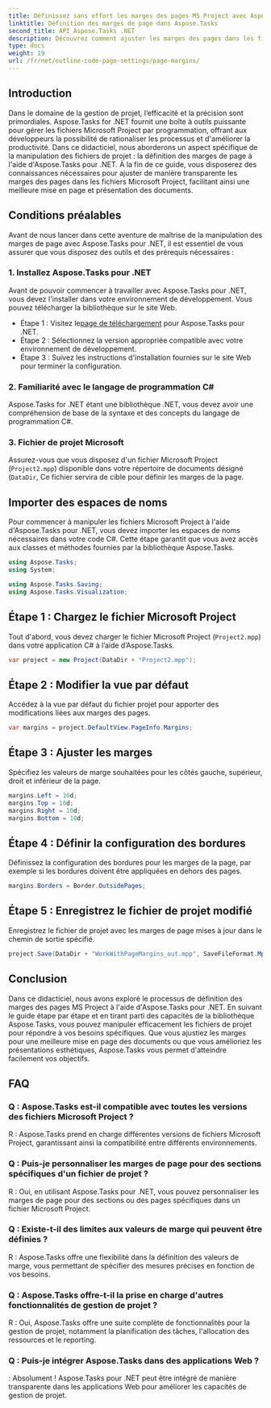 ```yaml
---
title: Définissez sans effort les marges des pages MS Project avec Aspose.Tasks
linktitle: Définition des marges de page dans Aspose.Tasks
second_title: API Aspose.Tasks .NET
description: Découvrez comment ajuster les marges des pages dans les fichiers Microsoft Project à l'aide d'Aspose.Tasks pour .NET. Améliorez facilement la mise en page et la présentation des documents.
type: docs
weight: 19
url: /fr/net/outline-code-page-settings/page-margins/
---
```

## Introduction
Dans le domaine de la gestion de projet, l’efficacité et la précision sont primordiales. Aspose.Tasks for .NET fournit une boîte à outils puissante pour gérer les fichiers Microsoft Project par programmation, offrant aux développeurs la possibilité de rationaliser les processus et d'améliorer la productivité. Dans ce didacticiel, nous aborderons un aspect spécifique de la manipulation des fichiers de projet : la définition des marges de page à l'aide d'Aspose.Tasks pour .NET. À la fin de ce guide, vous disposerez des connaissances nécessaires pour ajuster de manière transparente les marges des pages dans les fichiers Microsoft Project, facilitant ainsi une meilleure mise en page et présentation des documents.
## Conditions préalables
Avant de nous lancer dans cette aventure de maîtrise de la manipulation des marges de page avec Aspose.Tasks pour .NET, il est essentiel de vous assurer que vous disposez des outils et des prérequis nécessaires :
### 1. Installez Aspose.Tasks pour .NET
Avant de pouvoir commencer à travailler avec Aspose.Tasks pour .NET, vous devez l'installer dans votre environnement de développement. Vous pouvez télécharger la bibliothèque sur le site Web.
-  Étape 1 : Visitez le[page de téléchargement](https://releases.aspose.com/tasks/net/) pour Aspose.Tasks pour .NET.
- Étape 2 : Sélectionnez la version appropriée compatible avec votre environnement de développement.
- Étape 3 : Suivez les instructions d'installation fournies sur le site Web pour terminer la configuration.
### 2. Familiarité avec le langage de programmation C#
Aspose.Tasks for .NET étant une bibliothèque .NET, vous devez avoir une compréhension de base de la syntaxe et des concepts du langage de programmation C#.
### 3. Fichier de projet Microsoft
Assurez-vous que vous disposez d'un fichier Microsoft Project (`Project2.mpp`) disponible dans votre répertoire de documents désigné (`DataDir`, Ce fichier servira de cible pour définir les marges de la page.

## Importer des espaces de noms
Pour commencer à manipuler les fichiers Microsoft Project à l'aide d'Aspose.Tasks pour .NET, vous devez importer les espaces de noms nécessaires dans votre code C#. Cette étape garantit que vous avez accès aux classes et méthodes fournies par la bibliothèque Aspose.Tasks.

```csharp
using Aspose.Tasks;
using System;

using Aspose.Tasks.Saving;
using Aspose.Tasks.Visualization;
```
## Étape 1 : Chargez le fichier Microsoft Project
Tout d'abord, vous devez charger le fichier Microsoft Project (`Project2.mpp`) dans votre application C# à l’aide d’Aspose.Tasks.
```csharp
var project = new Project(DataDir + "Project2.mpp");
```
## Étape 2 : Modifier la vue par défaut
Accédez à la vue par défaut du fichier projet pour apporter des modifications liées aux marges des pages.
```csharp
var margins = project.DefaultView.PageInfo.Margins;
```
## Étape 3 : Ajuster les marges
Spécifiez les valeurs de marge souhaitées pour les côtés gauche, supérieur, droit et inférieur de la page.
```csharp
margins.Left = 10d;
margins.Top = 10d;
margins.Right = 10d;
margins.Bottom = 10d;
```
## Étape 4 : Définir la configuration des bordures
Définissez la configuration des bordures pour les marges de la page, par exemple si les bordures doivent être appliquées en dehors des pages.
```csharp
margins.Borders = Border.OutsidePages;
```
## Étape 5 : Enregistrez le fichier de projet modifié
Enregistrez le fichier de projet avec les marges de page mises à jour dans le chemin de sortie spécifié.
```csharp
project.Save(DataDir + "WorkWithPageMargins_out.mpp", SaveFileFormat.Mpp);
```

## Conclusion
Dans ce didacticiel, nous avons exploré le processus de définition des marges des pages MS Project à l'aide d'Aspose.Tasks pour .NET. En suivant le guide étape par étape et en tirant parti des capacités de la bibliothèque Aspose.Tasks, vous pouvez manipuler efficacement les fichiers de projet pour répondre à vos besoins spécifiques. Que vous ajustiez les marges pour une meilleure mise en page des documents ou que vous amélioriez les présentations esthétiques, Aspose.Tasks vous permet d'atteindre facilement vos objectifs.
## FAQ
### Q : Aspose.Tasks est-il compatible avec toutes les versions des fichiers Microsoft Project ?
R : Aspose.Tasks prend en charge différentes versions de fichiers Microsoft Project, garantissant ainsi la compatibilité entre différents environnements.
### Q : Puis-je personnaliser les marges de page pour des sections spécifiques d'un fichier de projet ?
R : Oui, en utilisant Aspose.Tasks pour .NET, vous pouvez personnaliser les marges de page pour des sections ou des pages spécifiques dans un fichier Microsoft Project.
### Q : Existe-t-il des limites aux valeurs de marge qui peuvent être définies ?
R : Aspose.Tasks offre une flexibilité dans la définition des valeurs de marge, vous permettant de spécifier des mesures précises en fonction de vos besoins.
### Q : Aspose.Tasks offre-t-il la prise en charge d'autres fonctionnalités de gestion de projet ?
R : Oui, Aspose.Tasks offre une suite complète de fonctionnalités pour la gestion de projet, notamment la planification des tâches, l'allocation des ressources et le reporting.
### Q : Puis-je intégrer Aspose.Tasks dans des applications Web ?
: Absolument ! Aspose.Tasks pour .NET peut être intégré de manière transparente dans les applications Web pour améliorer les capacités de gestion de projet.
